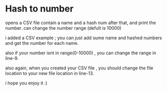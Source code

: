 # Hash to number
 opens a CSV file contain a name and a hash num after that, and print the number.  can change the number range (defult is 10000)

 i added a CSV example ; you can just add sume name and hashed numbers and get the number for each name.


 also if your number isnt in range(0-10000) , you can change the range in line-9.

 also again, when you created your CSV file , you should change the file location to your new file location in line-13.

 i hope you enjoy it :)